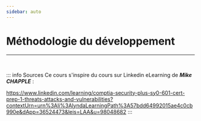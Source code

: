 ```yaml
---
sidebar: auto
---
```

# Méthodologie du développement
<Badge type="tip" text="Rédigé le */*/2024" />
<Badge type="danger" text="<--- à mettre à jour" />
<Badge type="warning" text="En cours de rédaction" />








<hr>
<br>

::: info Sources
Ce cours s'inspire du cours sur Linkedin eLearning de ***Mike CHAPPLE*** :

https://www.linkedin.com/learning/comptia-security-plus-sy0-601-cert-prep-1-threats-attacks-and-vulnerabilities?contextUrn=urn%3Ali%3AlyndaLearningPath%3A57bdd64992015ae4c0cb990e&dApp=36524473&leis=LAA&u=98048682
:::